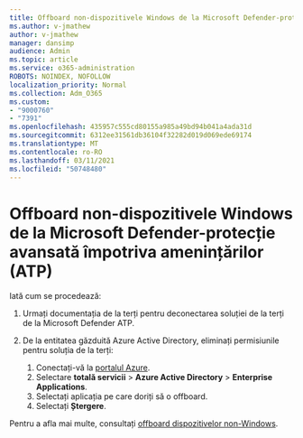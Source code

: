 ```yaml
---
title: Offboard non-dispozitivele Windows de la Microsoft Defender-protecție avansată împotriva amenințărilor (ATP)
ms.author: v-jmathew
author: v-jmathew
manager: dansimp
audience: Admin
ms.topic: article
ms.service: o365-administration
ROBOTS: NOINDEX, NOFOLLOW
localization_priority: Normal
ms.collection: Adm_O365
ms.custom:
- "9000760"
- "7391"
ms.openlocfilehash: 435957c555cd80155a985a49bd94b041a4ada31d
ms.sourcegitcommit: 6312ee31561db36104f32282d019d069ede69174
ms.translationtype: MT
ms.contentlocale: ro-RO
ms.lasthandoff: 03/11/2021
ms.locfileid: "50748480"
---
```

# <a name="offboard-non-windows-devices-from-microsoft-defender-advanced-threat-protection-atp"></a>Offboard non-dispozitivele Windows de la Microsoft Defender-protecție avansată împotriva amenințărilor (ATP)

Iată cum se procedează:

1. Urmați documentația de la terți pentru deconectarea soluției de la terți de la Microsoft Defender ATP.
2. De la entitatea găzduită Azure Active Directory, eliminați permisiunile pentru soluția de la terți:

    1. Conectați-vă la [portalul Azure](https://go.microsoft.com/fwlink/?linkid=2125612).
    1. Selectare **totală servicii**  >  **Azure Active Directory**  >  **Enterprise Applications**.
    1. Selectați aplicația pe care doriți să o offboard.
    1. Selectați **Ștergere**.

Pentru a afla mai multe, consultați [offboard dispozitivelor non-Windows](https://go.microsoft.com/fwlink/?linkid=2143630).
